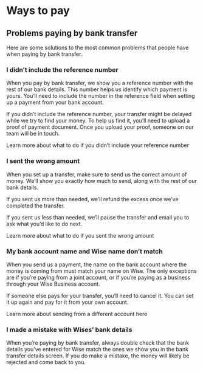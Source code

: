 # Ways to pay  
## Problems paying by bank transfer  
Here are some solutions to the most common problems that people have when paying by bank transfer.

### I didn’t include the reference number

When you pay by bank transfer, we show you a reference number with the rest of our bank details. This number helps us identify which payment is yours. You’ll need to include the number in the reference field when setting up a payment from your bank account.

If you didn’t include the reference number, your transfer might be delayed while we try to find your money. To help us find it, you’ll need to upload a proof of payment document. Once you upload your proof, someone on our team will be in touch. 

Learn more about what to do if you didn’t include your reference number

### I sent the wrong amount

When you set up a transfer, make sure to send us the correct amount of money. We’ll show you exactly how much to send, along with the rest of our bank details.

If you sent us more than needed, we’ll refund the excess once we’ve completed the transfer.

If you sent us less than needed, we’ll pause the transfer and email you to ask what you’d like to do next.

Learn more about what to do if you sent the wrong amount

### My bank account name and Wise name don’t match

When you send us a payment, the name on the bank account where the money is coming from must match your name on Wise. The only exceptions are if you’re paying from a joint account, or if you’re paying as a business through your Wise Business account.

If someone else pays for your transfer, you’ll need to cancel it. You can set it up again and pay for it from your own account.

Learn more about sending from a different account here

### I made a mistake with Wises’ bank details

When you’re paying by bank transfer, always double check that the bank details you’ve entered for Wise match the ones we show you in the bank transfer details screen. If you do make a mistake, the money will likely be rejected and come back to you.
